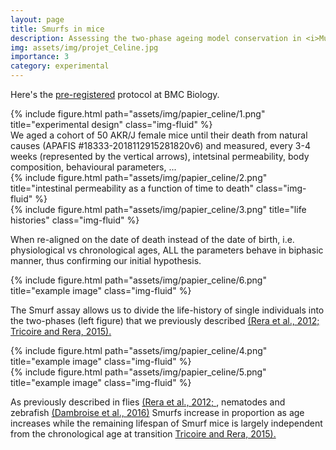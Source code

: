 ```yaml
---
layout: page
title: Smurfs in mice
description: Assessing the two-phase ageing model conservation in <i>Mus musculus</i>
img: assets/img/projet_Celine.jpg
importance: 3
category: experimental
---
```


Here's the <a href="https://springernature.figshare.com/registered-reports_BMCB">pre-registered</a> protocol at BMC Biology. 

<div class="row">
    <div class="col-sm mt-3 mt-md-0">
        {% include figure.html path="assets/img/papier_celine/1.png" title="experimental design" class="img-fluid" %}
    </div>
    <span>
    We aged a cohort of 50 AKR/J female mice until their death from natural causes (APAFIS #18333-2018112915281820v6) and measured, every 3-4 weeks (represented by the vertical arrows), intetsinal permeability, body composition, behavioural parameters, ...
    </span>
</div>




<div class="row">
    <div class="col-sm-5 mt-3 mt-md-0">
        {% include figure.html path="assets/img/papier_celine/2.png" title="intestinal permeability as a function of time to death" class="img-fluid" %}
    </div>
    <div class="col-sm-7 mt-3 mt-md-0">
        {% include figure.html path="assets/img/papier_celine/3.png" title="life histories" class="img-fluid" %}
    </div>
</div>

When re-aligned on the date of death instead of the date of birth, i.e. physiological vs chronological ages, ALL the parameters behave in biphasic manner, thus confirming our initial hypothesis.


<div class="row justify-content-sm-center">
    <div class="col-sm mt-3 mt-md-0">
        {% include figure.html path="assets/img/papier_celine/6.png" title="example image" class="img-fluid" %}
    </div>
</div>

The Smurf assay allows us to divide the life-history of single individuals into the two-phases (left figure) that we previously described <a href=""> (Rera et al., 2012; </a> <a href = "https://www.researchgate.net/publication/283494420_A_New_Discontinuous_2_Phases_of_Aging_Model_Lessons_from_Drosophila_melanogaster"> Tricoire and Rera, 2015).</a>


<div class="row justify-content-sm-center">
    <div class="col-sm-8 mt-3 mt-md-0">
        {% include figure.html path="assets/img/papier_celine/4.png" title="example image" class="img-fluid" %}
    </div>
    <div class="col-sm-4 mt-3 mt-md-0">
        {% include figure.html path="assets/img/papier_celine/5.png" title="example image" class="img-fluid" %}
    </div>
</div>

As previously described in flies <a href="https://www.researchgate.net/publication/233909455_Intestinal_barrier_dysfunction_links_metabolic_and_inflammatory_markers_of_aging_to_death_in_Drosophila"> (Rera et al., 2012; </a>, nematodes and zebrafish <a href="https://www.researchgate.net/publication/299338408_Two_phases_of_aging_separated_by_the_Smurf_transition_as_a_public_path_to_death"> (Dambroise et al., 2016)</a> Smurfs increase in proportion as age increases while the remaining lifespan of Smurf mice is largely independent from the chronological age at transition <a href = "https://www.researchgate.net/publication/283494420_A_New_Discontinuous_2_Phases_of_Aging_Model_Lessons_from_Drosophila_melanogaster"> Tricoire and Rera, 2015).</a></a>
